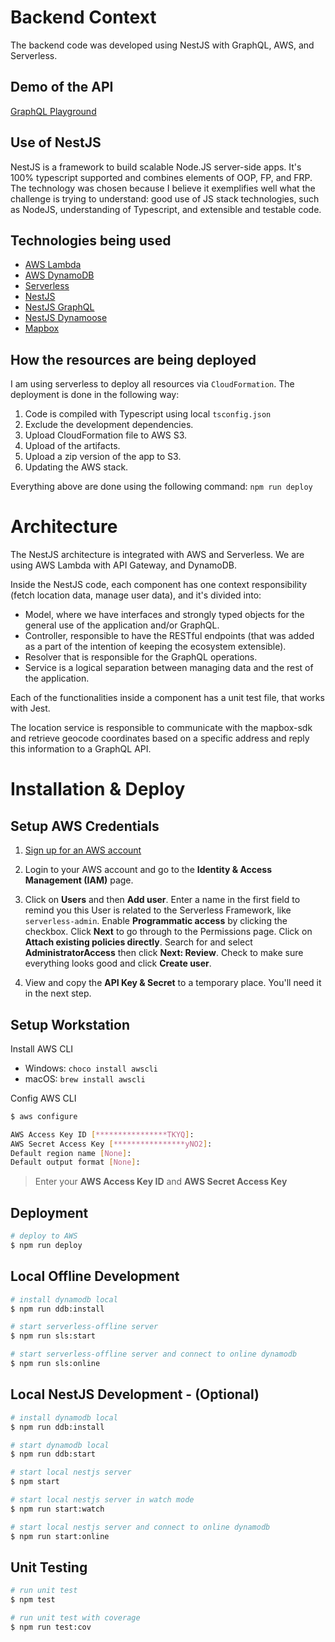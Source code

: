 # Backend Context
The backend code was developed using NestJS with GraphQL, AWS, and Serverless.

## Demo of the API
[GraphQL Playground](https://wqjm9ch055.execute-api.us-east-1.amazonaws.com/dev/graphql)

## Use of NestJS
NestJS is a framework to build scalable Node.JS server-side apps. It's 100% typescript supported and combines elements of OOP, FP, and FRP. The technology was chosen because I believe it exemplifies well what the challenge is trying to understand: good use of JS stack technologies, such as NodeJS, understanding of Typescript, and extensible and testable code.

## Technologies being used
- [AWS Lambda](https://aws.amazon.com/lambda)
- [AWS DynamoDB](https://aws.amazon.com/dynamodb)
- [Serverless](https://serverless.com/framework/docs/providers/aws/)
- [NestJS](https://docs.nestjs.com/)
- [NestJS GraphQL](https://docs.nestjs.com/graphql/quick-start)
- [NestJS Dynamoose](https://github.com/hardyscc/nestjs-dynamoose)
- [Mapbox](https://docs.mapbox.com/api/)

## How the resources are being deployed
I am using serverless to deploy all resources via `CloudFormation`. The deployment is done in the following way:
1. Code is compiled with Typescript using local `tsconfig.json`
2. Exclude the development dependencies.
3. Upload CloudFormation file to AWS S3.
4. Upload of the artifacts.
5. Upload a zip version of the app to S3.
6. Updating the AWS stack.

Everything above are done using the following command: `npm run deploy`

# Architecture
The NestJS architecture is integrated with AWS and Serverless. We are using AWS Lambda with API Gateway, and DynamoDB.

Inside the NestJS code, each component has one context responsibility (fetch location data, manage user data), and it's divided into:
- Model, where we have interfaces and strongly typed objects for the general use of the application and/or GraphQL.
- Controller, responsible to have the RESTful endpoints (that was added as a part of the intention of keeping the ecosystem extensible).
- Resolver that is responsible for the GraphQL operations.
- Service is a logical separation between managing data and the rest of the application. 
 
Each of the functionalities inside a component has a unit test file, that works with Jest.

The location service is responsible to communicate with the mapbox-sdk and retrieve geocode coordinates based on a specific address and reply this information to a GraphQL API.

# Installation & Deploy
## Setup AWS Credentials
1. [Sign up for an AWS account](https://serverless.com/framework/docs/providers/aws/guide/credentials#sign-up-for-an-aws-account)

2. Login to your AWS account and go to the **Identity & Access Management (IAM)** page.

3. Click on **Users** and then **Add user**. Enter a name in the first field to remind you this User is related to the Serverless Framework, like `serverless-admin`. Enable **Programmatic access** by clicking the checkbox. Click **Next** to go through to the Permissions page. Click on **Attach existing policies directly**. Search for and select **AdministratorAccess** then click **Next: Review**. Check to make sure everything looks good and click **Create user**.

4. View and copy the **API Key & Secret** to a temporary place. You'll need it in the next step.

## Setup Workstation

Install AWS CLI

- Windows: `choco install awscli`
- macOS: `brew install awscli`

Config AWS CLI

```bash
$ aws configure

AWS Access Key ID [****************TKYQ]:
AWS Secret Access Key [****************yNO2]:
Default region name [None]:
Default output format [None]:
```
> Enter your **AWS Access Key ID** and **AWS Secret Access Key**

## Deployment

```bash
# deploy to AWS
$ npm run deploy
```

## Local Offline Development

```bash
# install dynamodb local
$ npm run ddb:install

# start serverless-offline server
$ npm run sls:start

# start serverless-offline server and connect to online dynamodb
$ npm run sls:online
```

## Local NestJS Development - (Optional)

```bash
# install dynamodb local
$ npm run ddb:install

# start dynamodb local
$ npm run ddb:start

# start local nestjs server
$ npm start

# start local nestjs server in watch mode
$ npm run start:watch

# start local nestjs server and connect to online dynamodb
$ npm run start:online
```

## Unit Testing

```bash
# run unit test
$ npm test

# run unit test with coverage
$ npm run test:cov
```

